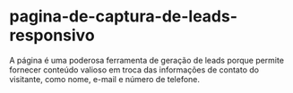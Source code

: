# pagina-de-captura-de-leads-responsivo
A página é uma poderosa ferramenta de geração de leads porque permite fornecer conteúdo valioso em troca das informações de contato do visitante, como nome, e-mail e número de telefone.
